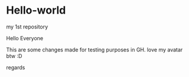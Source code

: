 # Hello-world
my 1st repository

Hello Everyone

This are some changes made for testing purposes in GH.
love my avatar btw :D

regards
